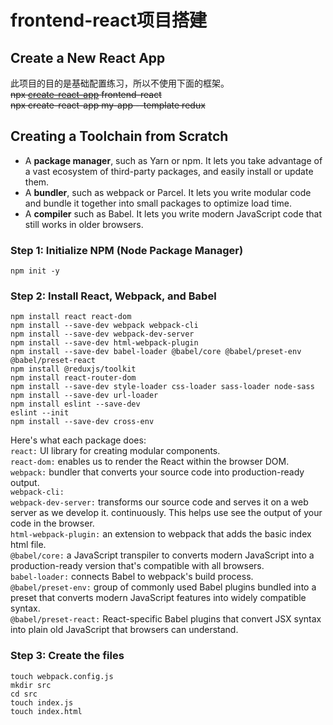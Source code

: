 # frontend-react项目搭建

## Create a New React App
此项目的目的是基础配置练习，所以不使用下面的框架。  
~~npx [create-react-app](https://create-react-app.dev/) frontend-react~~  
~~npx create-react-app my-app --template redux~~

## Creating a Toolchain from Scratch
* A **package manager**, such as Yarn or npm. It lets you take advantage of a vast ecosystem of third-party packages, and easily install or update them.
* A **bundler**, such as webpack or Parcel. It lets you write modular code and bundle it together into small packages to optimize load time.
* A **compiler** such as Babel. It lets you write modern JavaScript code that still works in older browsers.

### Step 1: Initialize NPM (Node Package Manager)
    npm init -y

### Step 2: Install React, Webpack, and Babel
    npm install react react-dom
    npm install --save-dev webpack webpack-cli
    npm install --save-dev webpack-dev-server
    npm install --save-dev html-webpack-plugin
    npm install --save-dev babel-loader @babel/core @babel/preset-env @babel/preset-react
    npm install @reduxjs/toolkit
    npm install react-router-dom
    npm install --save-dev style-loader css-loader sass-loader node-sass
    npm install --save-dev url-loader
    npm install eslint --save-dev
    eslint --init
    npm install --save-dev cross-env

Here's what each package does:  
`react:` UI library for creating modular components.  
`react-dom:` enables us to render the React within the browser DOM.  
`webpack:` bundler that converts your source code into production-ready output.  
`webpack-cli:`   
`webpack-dev-server:` transforms our source code and serves it on a web server as we develop it. continuously. This helps use see the output of your code in the browser.  
`html-webpack-plugin:` an extension to webpack that adds the basic index html file.  
`@babel/core:` a JavaScript transpiler to converts modern JavaScript into a production-ready version that's compatible with all browsers.  
`babel-loader:` connects Babel to webpack's build process.  
`@babel/preset-env:` group of commonly used Babel plugins bundled into a preset that converts modern JavaScript features into widely compatible syntax.  
`@babel/preset-react:` React-specific Babel plugins that convert JSX syntax into plain old JavaScript that browsers can understand.  

### Step 3: Create the files
    touch webpack.config.js
    mkdir src
    cd src
    touch index.js
    touch index.html
